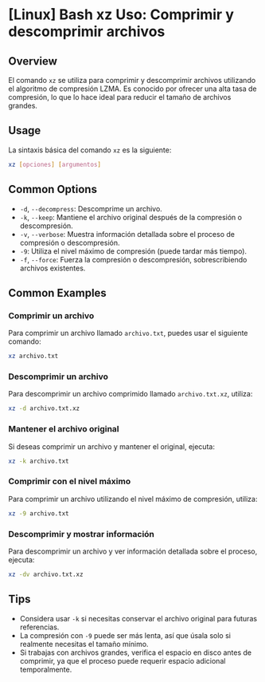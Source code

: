 # [Linux] Bash xz Uso: Comprimir y descomprimir archivos

## Overview
El comando `xz` se utiliza para comprimir y descomprimir archivos utilizando el algoritmo de compresión LZMA. Es conocido por ofrecer una alta tasa de compresión, lo que lo hace ideal para reducir el tamaño de archivos grandes.

## Usage
La sintaxis básica del comando `xz` es la siguiente:

```bash
xz [opciones] [argumentos]
```

## Common Options
- `-d`, `--decompress`: Descomprime un archivo.
- `-k`, `--keep`: Mantiene el archivo original después de la compresión o descompresión.
- `-v`, `--verbose`: Muestra información detallada sobre el proceso de compresión o descompresión.
- `-9`: Utiliza el nivel máximo de compresión (puede tardar más tiempo).
- `-f`, `--force`: Fuerza la compresión o descompresión, sobrescribiendo archivos existentes.

## Common Examples
### Comprimir un archivo
Para comprimir un archivo llamado `archivo.txt`, puedes usar el siguiente comando:

```bash
xz archivo.txt
```

### Descomprimir un archivo
Para descomprimir un archivo comprimido llamado `archivo.txt.xz`, utiliza:

```bash
xz -d archivo.txt.xz
```

### Mantener el archivo original
Si deseas comprimir un archivo y mantener el original, ejecuta:

```bash
xz -k archivo.txt
```

### Comprimir con el nivel máximo
Para comprimir un archivo utilizando el nivel máximo de compresión, utiliza:

```bash
xz -9 archivo.txt
```

### Descomprimir y mostrar información
Para descomprimir un archivo y ver información detallada sobre el proceso, ejecuta:

```bash
xz -dv archivo.txt.xz
```

## Tips
- Considera usar `-k` si necesitas conservar el archivo original para futuras referencias.
- La compresión con `-9` puede ser más lenta, así que úsala solo si realmente necesitas el tamaño mínimo.
- Si trabajas con archivos grandes, verifica el espacio en disco antes de comprimir, ya que el proceso puede requerir espacio adicional temporalmente.